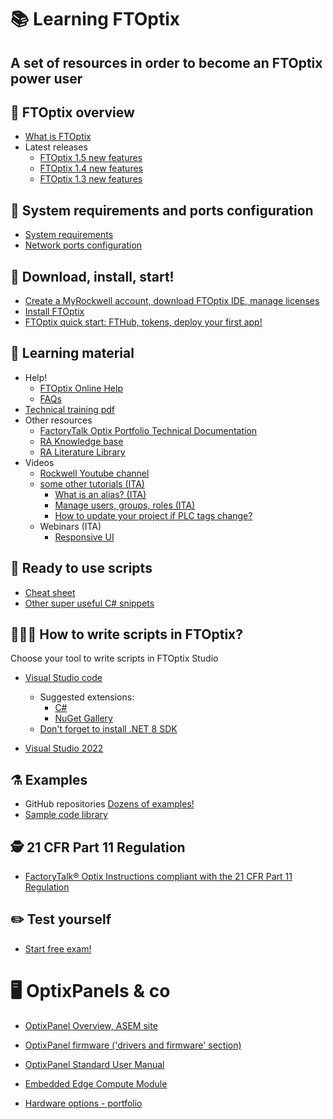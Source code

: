 # 📚 Learning FTOptix

## A set of resources in order to become an FTOptix power user

## 🏁 FTOptix overview

- [What is FTOptix](https://github.com/massimovar/LearningFTOptix/blob/main/pdf/FTOpti_Overview.pdf)
- Latest releases
  - [FTOptix 1.5 new features](https://github.com/massimovar/LearningFTOptix/blob/main/pdf/FTOptix%20v1.5.pdf)
  - [FTOptix 1.4 new features](https://github.com/massimovar/LearningFTOptix/blob/main/pdf/FTOptix%20v1.4.pdf)
  - [FTOptix 1.3 new features](https://github.com/massimovar/LearningFTOptix/blob/main/pdf/FTOptix%20v1.3.pdf)

## 📜 System requirements and ports configuration

- [System requirements](https://www.rockwellautomation.com/en-us/docs/factorytalk-optix/current/release-notes-ditamap/system/system-requirements.html)
- [Network ports configuration](https://www.rockwellautomation.com/en-us/docs/factorytalk-optix/current/contents-ditamap/getting-started/configuration/network-ports-configuration.html)

## 🚀 Download, install, start!

- [Create a MyRockwell account, download FTOptix IDE, manage licenses](https://github.com/massimovar/LearningFTOptix/blob/main/pdf/FTOptix_Getting_Started_Guide.pdf)
- [Install FTOptix](https://www.rockwellautomation.com/en-us/docs/factorytalk-optix/current/installation-guide-ditamap.html)
- [FTOptix quick start: FTHub, tokens, deploy your first app!](https://www.rockwellautomation.com/docs/en/factorytalk-optix/technical-content/optix-at001/factorytalk-optix-solutions-application-technique-.html)

## 📖 Learning material

- Help!
  - [FTOptix Online Help](https://www.rockwellautomation.com/en-us/docs/factorytalk-optix/current/contents-ditamap.html)
  - [FAQs](https://rockwellautomation.custhelp.com/app/answers/answer_view/a_id/1141346/loc/en_US)
- [Technical training pdf](https://github.com/massimovar/LearningFTOptix/blob/main/pdf/FTOptix_Technical_training.pdf)
- Other resources
  - [FactoryTalk Optix Portfolio Technical Documentation](https://www.rockwellautomation.com/en-us/support/documentation/technical/capabilities/optix-portfolio.html)
  - [RA Knowledge base](https://rockwellautomation.custhelp.com/app/home)
  - [RA Literature Library](https://www.rockwellautomation.com/en-us/support/documentation/literature-library.html)
- Videos
  - [Rockwell Youtube channel](https://www.youtube.com/playlist?list=PL3K_BigUXJ1M1-JpRiwIIhzJUbhwtK3yy)
  - [some other tutorials (ITA)](https://www.youtube.com/channel/UCTnVOaqnbAceKqE-8a5ObrA)
    - [What is an alias? (ITA)](https://youtu.be/BoWB3jcCFg8)
    - [Manage users, groups, roles (ITA)](https://youtu.be/Ccd0YVDYj4k)
    - [How to update your project if PLC tags change?](https://youtu.be/BrhrQNulqSM)
  - Webinars (ITA)
    - [Responsive UI](https://www.youtube.com/watch?v=1fI2JVNK3qY&ab_channel=ASEMS.r.l.)

## 👾 Ready to use scripts

- [Cheat sheet](https://github.com/FactoryTalk-Optix/NetLogic_CheatSheet)
- [Other super useful C# snippets](https://gist.github.com/AlessioForafo)

## 🧑🏻‍💻 How to write scripts in FTOptix?

Choose your tool to write scripts in FTOptix Studio

- [Visual Studio code](https://code.visualstudio.com)
  - Suggested extensions:
    - [C#](https://marketplace.visualstudio.com/items?itemName=ms-dotnettools.csharp)
    - [NuGet Gallery](https://marketplace.visualstudio.com/items?itemName=patcx.vscode-nuget-gallery)
  - [Don't forget to install .NET 8 SDK](https://dotnet.microsoft.com/en-us/download/dotnet/8.0)

- [Visual Studio 2022](https://visualstudio.microsoft.com/it/vs)

## ⚗️ Examples

- GitHub repositories [Dozens of examples!](https://github.com/FactoryTalk-Optix)
- [Sample code library](https://www.rockwellautomation.com/it-it/support/product/product-downloads/application-code-library/sample-code.html)

## 🕵️ 21 CFR Part 11 Regulation

- [FactoryTalk® Optix Instructions compliant with the 21 CFR Part 11 Regulation](https://literature.rockwellautomation.com/idc/groups/literature/documents/um/optix-um001_-en-p.pdf)

## ✏️ Test yourself

- [Start free exam!](https://demoapps.optix.cloud.rockwellautomation.com/runtime-demos/exam/)

# 🖥️ OptixPanels & co

- [OptixPanel Overview, ASEM site](https://www.asemautomation.com/en/products.html?_id=41)
- [OptixPanel firmware ('drivers and firmware' section)](https://www.rockwellautomation.com/en-us/support/product/product-downloads.html)
- [OptixPanel Standard User Manual](https://literature.rockwellautomation.com/idc/groups/literature/documents/um/2800s-um001_-en-p.pdf)

- [Embedded Edge Compute Module](https://literature.rockwellautomation.com/idc/groups/literature/documents/um/1756-um021_-en-p.pdf)
- [Hardware options - portfolio](https://www.rockwellautomation.com/en-us/solutions/hmi/optix.html)

